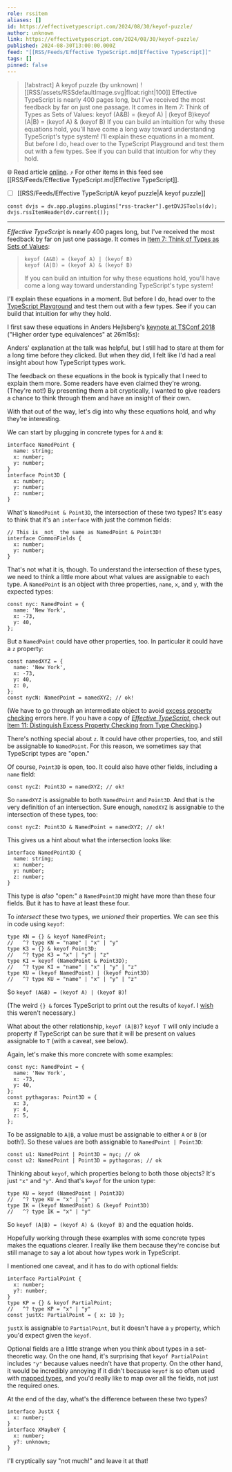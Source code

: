 ```yaml
---
role: rssitem
aliases: []
id: https://effectivetypescript.com/2024/08/30/keyof-puzzle/
author: unknown
link: https://effectivetypescript.com/2024/08/30/keyof-puzzle/
published: 2024-08-30T13:00:00.000Z
feed: "[[RSS/Feeds/Effective TypeScript.md|Effective TypeScript]]"
tags: []
pinned: false
---
```


> [!abstract] A keyof puzzle (by unknown)
> ![[RSS/assets/RSSdefaultImage.svg|float:right|100]] Effective TypeScript is nearly 400 pages long, but I've received the most feedback by far on just one passage. It comes in Item 7: Think of Types as Sets of Values: keyof (A&B) = (keyof A) | (keyof B)keyof (A|B) = (keyof A) & (keyof B) If you can build an intuition for why these equations hold, you'll have come a long way toward understanding TypeScript's type system! I'll explain these equations in a moment. But before I do, head over to the TypeScript Playground and test them out with a few types. See if you can build that intuition for why they hold.

🌐 Read article [online](https://effectivetypescript.com/2024/08/30/keyof-puzzle/). ⤴ For other items in this feed see [[RSS/Feeds/Effective TypeScript.md|Effective TypeScript]].

- [ ] [[RSS/Feeds/Effective TypeScript/A keyof puzzle|A keyof puzzle]]

~~~dataviewjs
const dvjs = dv.app.plugins.plugins["rss-tracker"].getDVJSTools(dv);
dvjs.rssItemHeader(dv.current());
~~~

- - -

_Effective TypeScript_ is nearly 400 pages long, but I've received the most feedback by far on just one passage. It comes in [Item 7: Think of Types as Sets of Values](https://github.com/danvk/effective-typescript/blob/main/samples/ch-types/types-as-sets.md):

> ```
> keyof (A&B) = (keyof A) | (keyof B)
> keyof (A|B) = (keyof A) & (keyof B)
> ```
> 
> If you can build an intuition for why these equations hold, you'll have come a long way toward understanding TypeScript's type system!

I'll explain these equations in a moment. But before I do, head over to the [TypeScript Playground](https://www.typescriptlang.org/play/?#code/JYOwLgpgTgZghgYwgAgHJwLYQCYAUD2oYyA3gFDLIiYQBcyAzmFKAOYDcFyAHvSAK4YARtE6UAnn0EionAL5ki0eEmQEiAZgAipLryrTRXSQeFHKALylnZZBWQT4QTKjWwANAJoAtZAF5dSmosegByVAgAd2RPfCgAa1CAGj16AFoAdg0UiXoAFgAGHOQrZCK7TkdnYhBxBFR6dCw8QnB-V2avb3ZkAHpe5Hx4gEIHJxdahG96dXBtduCcLp7+wZGyMjBxAAcUAGlUdpI5ZAAyZHiIcXwYNDdZsE5VygA9AH5Nnf2NI5Pzy+utwe2ieA1eH0+u2QewAku0ATdkAAKJo4B5nNStMDaACUoMoyHekP2AFV2kiEbdUS0iDjkAAfZGUzGaLQ4sjPQkfIA) and test them out with a few types. See if you can build that intuition for why they hold.

I first saw these equations in Anders Hejlsberg's [keynote at TSConf 2018](https://youtu.be/wpgKd-rwnMw?si=szTbEWSFGCF8xp2x&t=1576) ("Higher order type equivalences" at 26m15s):

Anders' explanation at the talk was helpful, but I still had to stare at them for a long time before they clicked. But when they did, I felt like I'd had a real insight about how TypeScript types work.

The feedback on these equations in the book is typically that I need to explain them more. Some readers have even claimed they're wrong. (They're not!) By presenting them a bit cryptically, I wanted to give readers a chance to think through them and have an insight of their own.

With that out of the way, let's dig into why these equations hold, and why they're interesting.

We can start by plugging in concrete types for `A` and `B`:

```
interface NamedPoint {
  name: string;
  x: number;
  y: number;
}
interface Point3D {
  x: number;
  y: number;
  z: number;
}
```

What's `NamedPoint & Point3D`, the intersection of these two types? It's easy to think that it's an `interface` with just the common fields:

```
// This is _not_ the same as NamedPoint & Point3D!
interface CommonFields {
  x: number;
  y: number;
}
```

That's not what it is, though. To understand the intersection of these types, we need to think a little more about what values are assignable to each type. A `NamedPoint` is an object with three properties, `name`, `x`, and `y`, with the expected types:

```
const nyc: NamedPoint = {
  name: 'New York',
  x: -73,
  y: 40,
};
```

But a `NamedPoint` could have other properties, too. In particular it could have a `z` property:

```
const namedXYZ = {
  name: 'New York',
  x: -73,
  y: 40,
  z: 0,
};
const nycN: NamedPoint = namedXYZ; // ok!
```

(We have to go through an intermediate object to avoid [excess property checking](https://observablehq.com/@koop/excess-property-checking-in-typescript) errors here. If you have a copy of [_Effective TypeScript_](https://amzn.to/3UjPrsK), check out [Item 11: Distinguish Excess Property Checking from Type Checking](https://github.com/danvk/effective-typescript/blob/main/samples/ch-types/excess-property-checking.md).)

There's nothing special about `z`. It could have other properties, too, and still be assignable to `NamedPoint`. For this reason, we sometimes say that TypeScript types are "open."

Of course, `Point3D` is open, too. It could also have other fields, including a `name` field:

```
const nycZ: Point3D = namedXYZ; // ok!
```

So `namedXYZ` is assignable to both `NamedPoint` and `Point3D`. And that is the very definition of an intersection. Sure enough, `namedXYZ` is assignable to the intersection of these types, too:

```
const nycZ: Point3D & NamedPoint = namedXYZ; // ok!
```

This gives us a hint about what the intersection looks like:

```
interface NamedPoint3D {
  name: string;
  x: number;
  y: number;
  z: number;
}
```

This type is _also_ "open:" a `NamedPoint3D` might have more than these four fields. But it has to have at least these four.

To _intersect_ these two types, we _unioned_ their properties. We can see this in code using `keyof`:

```
type KN = {} & keyof NamedPoint;
//   ^? type KN = "name" | "x" | "y"
type K3 = {} & keyof Point3D;
//   ^? type K3 = "x" | "y" | "z"
type KI = keyof (NamedPoint & Point3D);
//   ^? type KI = "name" | "x" | "y" | "z"
type KU = (keyof NamedPoint) | (keyof Point3D)
//   ^? type KU = "name" | "x" | "y" | "z"
```

So `keyof (A&B) = (keyof A) | (keyof B)`!

(The weird `{} &` forces TypeScript to print out the results of `keyof`. I [wish](https://www.effectivetypescript.com/2022/02/25/gentips-4-display/#Exclude-lt-keyof-T-never-gt) this weren't necessary.)

What about the other relationship, `keyof (A|B)`? `keyof T` will only include a property if TypeScript can be sure that it will be present on values assignable to `T` (with a caveat, see below).

Again, let's make this more concrete with some examples:

```
const nyc: NamedPoint = {
  name: 'New York',
  x: -73,
  y: 40,
};
const pythagoras: Point3D = {
  x: 3,
  y: 4,
  z: 5,
};
```

To be assignable to `A|B`, a value must be assignable to either `A` or `B` (or both!). So these values are both assignable to `NamedPoint | Point3D`:

```
const u1: NamedPoint | Point3D = nyc; // ok
const u2: NamedPoint | Point3D = pythagoras; // ok
```

Thinking about `keyof`, which properties belong to both those objects? It's just `"x"` and `"y"`. And that's `keyof` for the union type:

```
type KU = keyof (NamedPoint | Point3D)
//   ^? type KU = "x" | "y"
type IK = (keyof NamedPoint) & (keyof Point3D)
//   ^? type IK = "x" | "y"
```

So `keyof (A|B) = (keyof A) & (keyof B)` and the equation holds.

Hopefully working through these examples with some concrete types makes the equations clearer. I really like them because they're concise but still manage to say a lot about how types work in TypeScript.

I mentioned one caveat, and it has to do with optional fields:

```
interface PartialPoint {
  x: number;
  y?: number;
}
type KP = {} & keyof PartialPoint;
//   ^? type KP = "x" | "y"
const justX: PartialPoint = { x: 10 };
```

`justX` is assignable to `PartialPoint`, but it doesn't have a `y` property, which you'd expect given the `keyof`.

Optional fields are a little strange when you think about types in a set-theoretic way. On the one hand, it's surprising that `keyof PartialPoint` includes `"y"` because values needn't have that property. On the other hand, it would be incredibly annoying if it didn't because `keyof` is so often used with [mapped types](https://www.typescriptlang.org/docs/handbook/2/mapped-types.html), and you'd really like to map over all the fields, not just the required ones.

At the end of the day, what's the difference between these two types?

```
interface JustX {
  x: number;
}
interface XMaybeY {
  x: number;
  y?: unknown;
}
```

I'll cryptically say "not much!" and leave it at that!
